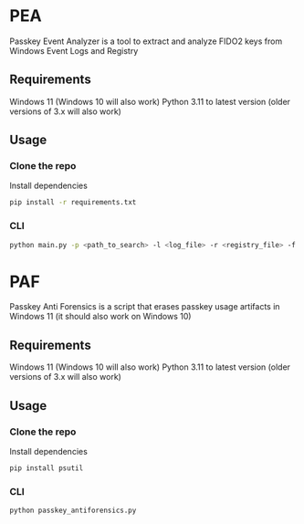 # PEA

Passkey Event Analyzer is a tool to extract and analyze FIDO2 keys from Windows Event Logs and Registry

## Requirements

Windows 11 (Windows 10 will also work)
Python 3.11 to latest version (older versions of 3.x will also work)

## Usage

### Clone the repo

Install dependencies

```sh
pip install -r requirements.txt
```

### CLI

```sh
python main.py -p <path_to_search> -l <log_file> -r <registry_file> -f <csv | html | xlsx> -o <output_folder> -s <start_date_filter> -e <end_date_filter>
```

# PAF

Passkey Anti Forensics is a script that erases passkey usage artifacts in Windows 11 (it should also work on Windows 10)

## Requirements

Windows 11 (Windows 10 will also work)
Python 3.11 to latest version (older versions of 3.x will also work)

## Usage

### Clone the repo

Install dependencies

```sh
pip install psutil
```

### CLI

```sh
python passkey_antiforensics.py
```